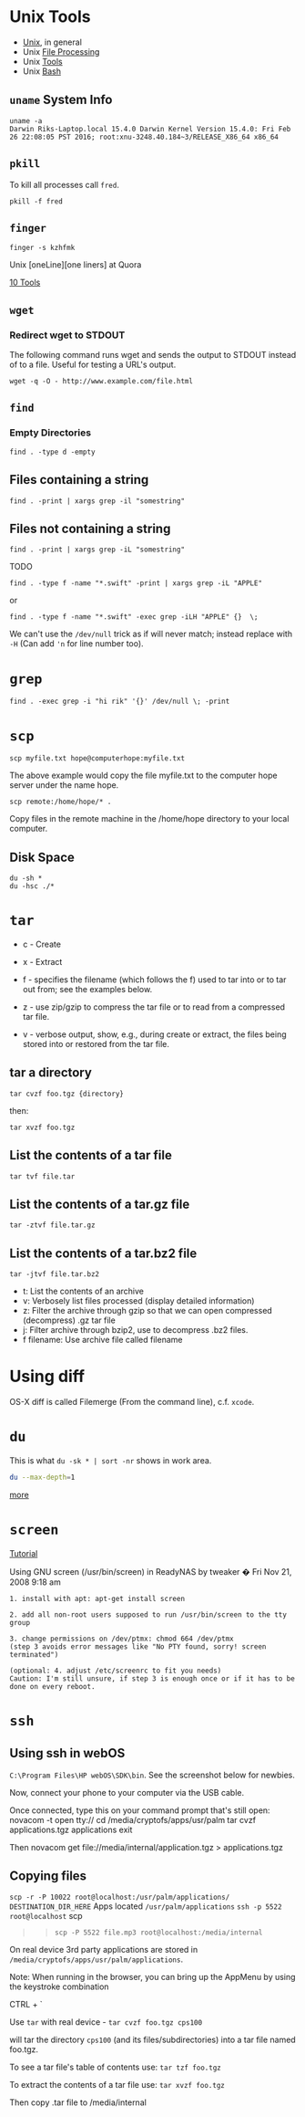 # Unix Tools

 * [Unix](./unix.md), in general
 * Unix [File Processing](./unix.file_processing.md)
 * Unix [Tools](./unix.tools.md)
 * Unix [Bash](./unix.bash.md)


## `uname` System Info

```
uname -a
Darwin Riks-Laptop.local 15.4.0 Darwin Kernel Version 15.4.0: Fri Feb 26 22:08:05 PST 2016; root:xnu-3248.40.184~3/RELEASE_X86_64 x86_64
```

## `pkill`

To kill all processes call `fred`.

```pkill -f fred```

## `finger`

```finger -s kzhfmk```

Unix [oneLine][one liners] at Quora

[10 Tools](http://lifehacker.com/5935869/top-10-tools-that-are-better-in-the-command-line)

[oneLine]: http://www.quora.com/What-are-the-most-useful-Swiss-army-knife-one-liners-on-Unix


## `wget`
### Redirect wget to STDOUT

The following command runs wget and sends the output to STDOUT instead of to a file. Useful for testing a URL's output.

`wget -q -O - http://www.example.com/file.html`

## `find`
### Empty Directories

`find . -type d -empty`

## Files containing a string

`find . -print | xargs grep -il "somestring"`

## Files not containing a string

`find . -print | xargs grep -iL "somestring"`

TODO

`find . -type f -name "*.swift" -print | xargs grep -iL "APPLE"`

or

`find . -type f -name "*.swift" -exec grep -iLH "APPLE" {}  \;`

We can't use the `/dev/null` trick as if will never match; instead replace with `-H` (Can add `'n` for line number too).

# `grep`

`find . -exec grep -i "hi rik" '{}' /dev/null \; -print`

# `scp`

`scp myfile.txt hope@computerhope:myfile.txt`

The above example would copy the file myfile.txt to the computer hope server under the name hope.

`scp remote:/home/hope/* .`

Copy files in the remote machine in the /home/hope directory to your local computer.

## Disk Space

	du -sh *
	du -hsc ./*
    
# `tar`

 * c - Create
 * x - Extract

 * f - specifies the filename (which follows the f) used to tar into or to tar out from; see the examples below.
 * z - use zip/gzip to compress the tar file or to read from a compressed tar file.
 * v - verbose output, show, e.g., during create or extract, the files being stored into or restored from the tar file.


## tar a directory

`tar cvzf foo.tgz {directory}`

then:

`tar xvzf foo.tgz`

## List the contents of a tar file

`tar tvf file.tar`

## List the contents of a tar.gz file

`tar -ztvf file.tar.gz`

## List the contents of a tar.bz2 file

`tar -jtvf file.tar.bz2`

*	t: List the contents of an archive
*	v: Verbosely list files processed (display detailed information)
*	z: Filter the archive through gzip so that we can open compressed (decompress) .gz tar file
*	j: Filter archive through bzip2, use to decompress .bz2 files.
*	f filename: Use archive file called filename

# Using diff

OS-X diff is called Filemerge (From the command line), c.f. `xcode`.

# `du`

This is what `du -sk * | sort -nr` shows in work area.

```bash
du --max-depth=1
```

[more](http://www.linfo.org/du.html)

# `screen`

[Tutorial](http://www.rackaid.com/resources/linux-screen-tutorial-and-how-to/)

Using GNU screen (/usr/bin/screen) in ReadyNAS by tweaker � Fri Nov 21, 2008 9:18 am

	1. install with apt: apt-get install screen

	2. add all non-root users supposed to run /usr/bin/screen to the tty group

	3. change permissions on /dev/ptmx: chmod 664 /dev/ptmx
	(step 3 avoids error messages like "No PTY found, sorry! screen terminated")

	(optional: 4. adjust /etc/screenrc to fit you needs)
	Caution: I'm still unsure, if step 3 is enough once or if it has to be done on every reboot.
 

# `ssh`
## Using ssh in webOS

`C:\Program Files\HP webOS\SDK\bin`.  See the screenshot below for newbies.

Now, connect your phone to your computer via the USB cable.

Once connected, type this on your command prompt that's still open:
	novacom -t open tty://
	cd /media/cryptofs/apps/usr/palm
	tar cvzf applications.tgz applications
	exit

Then
	novacom get file://media/internal/application.tgz > applications.tgz

## Copying files

`scp -r -P 10022 root@localhost:/usr/palm/applications/ DESTINATION_DIR_HERE`
Apps located `/usr/palm/applications`
`ssh -p 5522 root@localhost`
scp 

>> `scp -P 5522 file.mp3 root@localhost:/media/internal`

On real device 3rd party applications are stored in `/media/cryptofs/apps/usr/palm/applications`.

Note: When running in the browser, you can bring up the AppMenu by using the keystroke combination

 CTRL + `

Use `tar` with real device - `tar cvzf foo.tgz cps100`

will tar the directory `cps100` (and its files/subdirectories) into a tar file named foo.tgz.

To see a tar file's table of contents use: `tar tzf foo.tgz`

To extract the contents of a tar file use: `tar xvzf foo.tgz`

Then copy .tar file to /media/internal